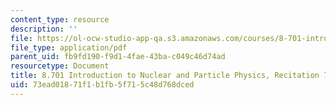 ```yaml
---
content_type: resource
description: ''
file: https://ol-ocw-studio-app-qa.s3.amazonaws.com/courses/8-701-introduction-to-nuclear-and-particle-physics-fall-2020/73ead01871f1b1fb5f715c48d768dced_MIT8_701f20_rec7.pdf
file_type: application/pdf
parent_uid: fb9fd190-f9d1-4fae-43ba-c049c46d74ad
resourcetype: Document
title: 8.701 Introduction to Nuclear and Particle Physics, Recitation 7
uid: 73ead018-71f1-b1fb-5f71-5c48d768dced
---
```

